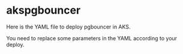 # akspgbouncer

Here is the YAML file to deploy pgbouncer in AKS.

You need to replace some parameters in the YAML according to your deploy. 

